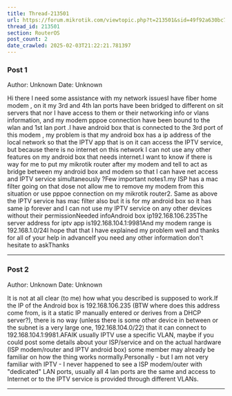 ```yaml
---
title: Thread-213501
url: https://forum.mikrotik.com/viewtopic.php?t=213501&sid=49f92a630bc7970d8ca50523be880e8f
thread_id: 213501
section: RouterOS
post_count: 2
date_crawled: 2025-02-03T21:22:21.781397
---
```


### Post 1
Author: Unknown
Date: Unknown

Hi there I need some assistance with my network issuesI have fiber home modem , on it my 3rd and 4th lan ports have been bridged to different on sit servers that nor I have access to them or their networking info or vlans information, and my modem pppoe connection have been bound to the wlan and 1st lan port .I have android box that is connected to the 3rd port of this modem , my problem is that my android box has a ip address of the local network so that the IPTV app that is on it can access the IPTV service, but because there is no internet on this network I can not use any other features on my android box that needs internet.I want to know if there is way for me to put my mikrotik router after my modem and tell to act as bridge between my android box and modem so that I can have net access and IPTV service simultaneously ?Few important notes1.my ISP has a mac filter going on that dose not allow me to remove my modem from this situation or use pppoe connection on my mikrotik router2. Same as above the  IPTV service has mac filter also but  it is for my android box so it has same ip forever and I can not use my IPTV service on any other devices without their permissionNeeded infoAndroid box ip192.168.106.235The server address for iptv app is192.168.104.1:9981And my modem range is 192.168.1.0/24I hope that that I have explained my problem well and thanks for all of your help in advanceIf you need any other information don't hesitate to askThanks

---
### Post 2
Author: Unknown
Date: Unknown

It is not at all clear (to me) how what you described is supposed to work.If the IP of the Android box is 192.168.106.235 (BTW where does this address come from, is it a static IP manually entered or derives from a DHCP server?), there is no way (unless there is some other device in between or the subnet is a very large one, 192.168.104.0/22) that it can connect to 192.168.104.1:9981.AFAIK usually IPTV use a specific VLAN, maybe if you could post some details about your ISP/service and on the actual hardware (ISP modem/router and IPTV android box) some member may already be familiar on how the thing works normally.Personally - but I am not very familiar with IPTV - I never happened to see a ISP modem/outer with "dedicated" LAN ports, usually all 4 lan ports are the same and access to Internet or to the IPTV service is provided through different VLANs.

---
